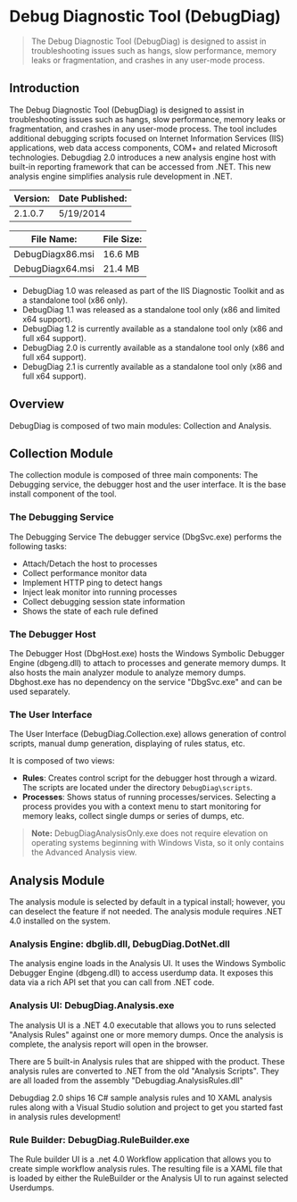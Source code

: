 # Debug Diagnostic Tool (DebugDiag)

> The Debug Diagnostic Tool (DebugDiag) is designed to assist in troubleshooting issues such as hangs,
> slow performance, memory leaks or fragmentation, and crashes in any user-mode process.


## Introduction

The Debug Diagnostic Tool (DebugDiag) is designed to assist in troubleshooting issues such as hangs,
slow performance, memory leaks or fragmentation, and crashes in any user-mode process.
The tool includes additional debugging scripts focused on Internet Information Services (IIS) applications,
web data access components, COM+ and related Microsoft technologies.
Debugdiag 2.0 introduces a new analysis engine host with built-in reporting framework that can be accessed from .NET.
This new analysis engine simplifies analysis rule development in .NET.

| Version:         | Date Published: |
|------------------|-----------------|
| 2.1.0.7          | 5/19/2014       |

| File Name:       | File Size:      |
|------------------|-----------------|
| DebugDiagx86.msi | 16.6 MB         |
| DebugDiagx64.msi | 21.4 MB         |

* DebugDiag 1.0 was released as part of the IIS Diagnostic Toolkit and as a standalone tool (x86 only).
* DebugDiag 1.1 was released as a standalone tool only (x86 and limited x64 support).
* DebugDiag 1.2 is currently available as a standalone tool only (x86 and full x64 support).
* DebugDiag 2.0 is currently available as a standalone tool only (x86 and full x64 support).
* DebugDiag 2.1 is currently available as a standalone tool only (x86 and full x64 support).

## Overview

DebugDiag is composed of two main modules: Collection and Analysis.


## Collection Module

The collection module is composed of three main components: The Debugging service, the debugger host and the user interface.
It is the base install component of the tool.


### The Debugging Service

The Debugging Service The debugger service (DbgSvc.exe) performs the following tasks:

* Attach/Detach the host to processes
* Collect performance monitor data
* Implement HTTP ping to detect hangs
* Inject leak monitor into running processes
* Collect debugging session state information
* Shows the state of each rule defined


### The Debugger Host

The Debugger Host (DbgHost.exe) hosts the Windows Symbolic Debugger Engine (dbgeng.dll) to attach to processes
and generate memory dumps. It also hosts the main analyzer module to analyze memory dumps.
Dbghost.exe has no dependency on the service "DbgSvc.exe" and can be used separately.


### The User Interface

The User Interface (DebugDiag.Collection.exe) allows generation of control scripts, manual dump generation, displaying of rules status, etc.

It is composed of two views:

* **Rules**: Creates control script for the debugger host through a wizard. The scripts are located under the directory `DebugDiag\scripts`.
* **Processes**: Shows status of running processes/services. Selecting a process provides you with a context menu to start monitoring for memory leaks, collect single dumps or series of dumps, etc.

> **Note:** DebugDiagAnalysisOnly.exe does not require elevation on operating systems beginning with Windows Vista, so it only contains the Advanced Analysis view.

## Analysis Module

The analysis module is selected by default in a typical install; however, you can deselect the feature if not needed.
The analysis module requires .NET 4.0 installed on the system.

### Analysis Engine: dbglib.dll, DebugDiag.DotNet.dll
The analysis engine loads in the Analysis UI. It uses the Windows Symbolic Debugger Engine (dbgeng.dll) to access userdump data. It exposes this data via a rich API set that you can call from .NET code.

### Analysis UI: DebugDiag.Analysis.exe
The analysis UI is a .NET 4.0 executable that allows you to runs selected "Analysis Rules" against one or more memory dumps. Once the analysis is complete, the analysis report will open in the browser.

There are 5 built-in Analysis rules that are shipped with the product. These analysis rules are converted to .NET from the old "Analysis Scripts". They are all loaded from the assembly "Debugdiag.AnalysisRules.dll"

Debugdiag 2.0 ships 16 C# sample analysis rules and 10 XAML analysis rules along with a Visual Studio solution and project to get you started fast in analysis rules development!

### Rule Builder: DebugDiag.RuleBuilder.exe
The Rule builder UI is a .net 4.0 Workflow application that allows you to create simple workflow analysis rules. The resulting file is a XAML file that is loaded by either the RuleBuilder or the Analysis UI to run against selected Userdumps.
